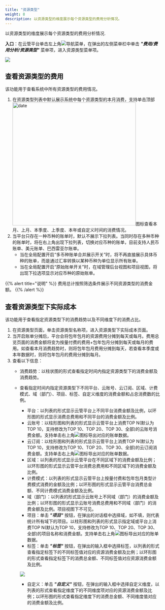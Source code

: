 ```yaml
---
title: "资源类型"
weight: 8
description: 以资源类型的维度展示每个资源类型的费用分析情况。
---
```


以资源类型的维度展示每个资源类型的费用分析情况.

**入口**：在云管平台单击左上角![](../../../images/intro/nav.png)导航菜单，在弹出的左侧菜单栏中单击 **_"费用/费用分析/资源类型"_** 菜单项，进入资源类型菜单项。

![](../../../images/bill/billresourcetype1.png)

## 查看资源类型的费用

该功能用于查看系统中所有资源类型的费用情况。

1. 在资源类型列表中默认展示系统中每个资源类型的本月消费，支持单击顶部<img src="../../../images/bill/month1.png" width="400" alt="date">图标查看本月、上月、本季度、上季度、本年或自定义时间的消费情况。
2. 当平台只存在一种币种的账单时，默认不展示下拉列表。当同时存在多种币种的账单时，将在右上角出现下拉列表，切换对应币种的账单，目前支持人民币账单、美元账单、巴西雷亚尔账单。
    - 当在全局配置开启“多币种账单合并展示开关”时，将不再直接展示具体币种的账单，而是通过汇率转换以某种币种为单位显示所有账单。
    - 当在全局配置开启“原始账单开关”时，在域管理后台视图和项目视图，将出现下拉选项显示对应币种的原始账单。

{{% alert title="说明" %}}
费用总计按照筛选条件展示不同资源类型的消费金额。
{{% /alert %}}

## 查看资源类型下实际成本

该功能用于查看指定资源类型下的消费趋势以及不同维度下的消费占比。

1. 在资源类型页面，单击资源类型名称项，进入资源类型下实际成本页面。
2. 当开启账单分摊后，平台会将包年包月的资源费用分摊到每天或每月。费用总览页面的消费金额将变为按量付费的费用+包年包月分摊到每天或每月的费用。如查看本月消费趋势时，则将包年包月费用分摊到每天，若查看本季度或本年数据时，则将包年包月的费用分摊到每月。
3. 查看以下信息：
    - 消费趋势：以柱状图的形式查看指定时间内指定资源类型下的消费金额及消费趋势。
    - 查看指定时间内指定资源类型下不同平台、云账号、云订阅、区域、计费模式、域（部门）、项目、标签、自定义维度的消费金额和占总消费数的比例。
        - 平台：以列表的形式显示云管平台上不同平台消费金额及比例，以环形图的形式显示消费总费用和不同平台的消费金额及比例。
        - 云账号：以柱形图和列表的形式显示云管平台上消费TOP N(默认为TOP 10，支持修改为TOP 10、TOP 20、TOP 30、全部)的云账号消费金额。支持单击右上角![](../../../images/system/download.png)图标导出对应的账单数据。
        - 云订阅：以柱形图和列表的形式显示云管平台上消费TOP N(默认为TOP 10，支持修改为TOP 10、TOP 20、TOP 30、全部)的云订阅消费金额。支持单击右上角![](../../../images/system/download.png)图标导出对应的账单数据。
        - 区域：以列表的形式显示云管平台在不同区域下的消费金额及比例；以环形图的形式显示云管平台消费总费用和不同区域下的消费金额及比例。
        - 计费模式：以列表的形式显示云管平台上按量付费和包年包月类型计费模式消费的金额及比例；以环形图的形式显示云管平台消费总金额、不同计费模式消费金额及比例。
        - 域（部门）：以列表的形式显示云账号上不同域（部门）的消费金额及比例；以环形图的形式显示云账号消费总费用和不同域（部门）的消费金额及比例。项目视图下不可见。
        - 项目：单击 **_"项目"_** 按钮，在弹出的对话框中选择域，如不填，则代表统计所有域下的项目。以柱形图和列表的形式显示指定域或平台上消费TOP N(默认为TOP 10，支持修改为TOP 10、TOP 20、TOP 30、全部)的项目名称和消费金额。支持单击右上角![](../../../images/system/download.png)图标导出对应的账单数据。
        - 标签：单击 **_"标签"_** 按钮，在弹出的输入框中选择标签，以列表的形式查看指定标签下的不同标签值对应的资源消费金额及比例；以环形图的形式查看指定标签下的消费总金额、不同标签值对应资源消费金额及比例。

        ![](../../../images/bill/label1.png)
        - 自定义：单击 **_"自定义"_** 按钮，在弹出的输入框中选择自定义维度，以列表的形式查看指定维度下的不同维度项对应的资源消费金额及比例；以环形图的形式查看指定维度下的消费总金额、不同维度值对应的消费金额及比例。